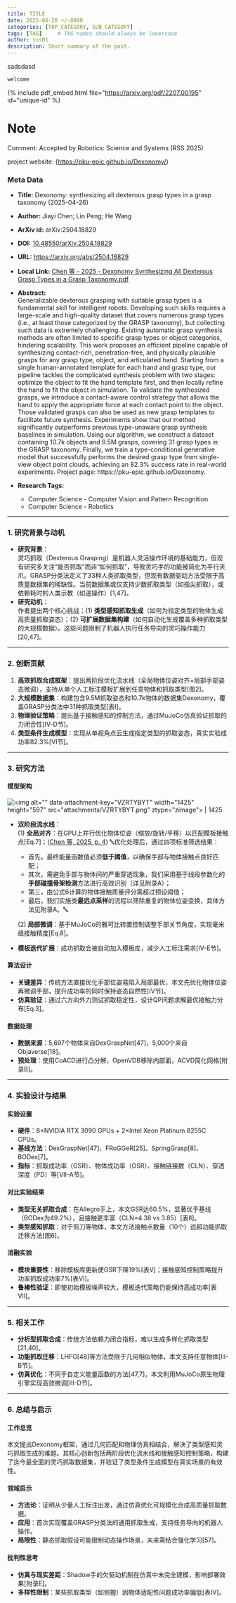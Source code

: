 ```yaml
---
title: TITLE
date: 2025-06-20 +/-0800
categories: [TOP_CATEGORY, SUB_CATEGORY]
tags: [TAG]     # TAG names should always be lowercase
author: sss01
description: Short summary of the post.
---
```


sadsdasd

```python
welcome

```

{% include pdf_embed.html file="https://arxiv.org/pdf/2207.00195" id="unique-id" %}

# Note

Comment: Accepted by Robotics: Science and Systems (RSS 2025)

project website: (<https://pku-epic.github.io/Dexonomy/>)

### Meta Data

*   **Title:** Dexonomy: synthesizing all dexterous grasp types in a grasp taxonomy (2025-04-26)

*   **Author:** Jiayi Chen; Lin Peng; He Wang

*   **ArXiv id:** arXiv:2504.18829

*   **DOI:** [10.48550/arXiv.2504.18829](https://doi.org/10.48550/arXiv.2504.18829)

*   **URL:** <https://arxiv.org/abs/2504.18829>

*   **Local Link:** [Chen 等 - 2025 - Dexonomy Synthesizing All Dexterous Grasp Types in a Grasp Taxonomy.pdf](zotero://open-pdf/0_U5H3JU46)

*   **Abstract:**\
    Generalizable dexterous grasping with suitable grasp types is a fundamental skill for intelligent robots. Developing such skills requires a large-scale and high-quality dataset that covers numerous grasp types (i.e., at least those categorized by the GRASP taxonomy), but collecting such data is extremely challenging. Existing automatic grasp synthesis methods are often limited to specific grasp types or object categories, hindering scalability. This work proposes an efficient pipeline capable of synthesizing contact-rich, penetration-free, and physically plausible grasps for any grasp type, object, and articulated hand. Starting from a single human-annotated template for each hand and grasp type, our pipeline tackles the complicated synthesis problem with two stages: optimize the object to fit the hand template first, and then locally refine the hand to fit the object in simulation. To validate the synthesized grasps, we introduce a contact-aware control strategy that allows the hand to apply the appropriate force at each contact point to the object. Those validated grasps can also be used as new grasp templates to facilitate future synthesis. Experiments show that our method significantly outperforms previous type-unaware grasp synthesis baselines in simulation. Using our algorithm, we construct a dataset containing 10.7k objects and 9.5M grasps, covering 31 grasp types in the GRASP taxonomy. Finally, we train a type-conditional generative model that successfully performs the desired grasp type from single-view object point clouds, achieving an 82.3% success rate in real-world experiments. Project page: https\://pku-epic.github.io/Dexonomy.

*   **Research Tags:**

    *   Computer Science - Computer Vision and Pattern Recognition
    *   Computer Science - Robotics

***



### **1. 研究背景与动机**

*   **研究背景**：\
    灵巧抓取（Dexterous Grasping）是机器人灵活操作环境的基础能力，但现有研究多关注“能否抓取”而非“如何抓取”，导致灵巧手的功能被简化为平行夹爪。GRASP分类法定义了33种人类抓取类型，但现有数据驱动方法受限于高质量数据集的稀缺性。当前数据集或仅支持少数抓取类型（如指尖抓取），或依赖耗时的人类示教（如遥操作）\[1,47]。
*   **研究动机**：\
    作者提出两个核心挑战：(1) **类型感知抓取生成**（如何为指定类型的物体生成高质量抓取姿态）；(2) **可扩展数据集构建**（如何自动化生成覆盖多种抓取类型的大规模数据）。这些问题限制了机器人执行任务导向的灵巧操作能力\[20,47]。

***

### **2. 创新贡献**

1.  **高效抓取合成框架**：提出两阶段优化流水线（全局物体位姿对齐+局部手部姿态微调），支持从单个人工标注模板扩展到任意物体和抓取类型\[图2]。
2.  **大规模数据集**：构建包含9.5M抓取姿态和10.7k物体的数据集Dexonomy，覆盖GRASP分类法中31种抓取类型\[表I]。
3.  **物理验证策略**：提出基于接触感知的控制方法，通过MuJoCo仿真验证抓取的力闭合性\[IV-D节]。
4.  **类型条件生成模型**：实现从单视角点云生成指定类型的抓取姿态，真实实验成功率82.3%\[VI节]。

***

### **3. 研究方法**

#### **模型架构**

![\<img alt="" data-attachment-key="VZRTYBYT" width="1425" height="597" src="attachments/VZRTYBYT.png" ztype="zimage"> | 1425](attachments/VZRTYBYT.png)

*   **双阶段流水线**：\
    (1) **全局对齐**：在GPU上并行优化物体位姿（缩放/旋转/平移）以匹配模板接触点\[Eq.7]；<span class="citation" data-citation="%7B%22citationItems%22%3A%5B%7B%22uris%22%3A%5B%22http%3A%2F%2Fzotero.org%2Fusers%2Flocal%2F4jjwpaNF%2Fitems%2F65L4FSWN%22%5D%2C%22locator%22%3A%224%22%7D%5D%2C%22properties%22%3A%7B%7D%7D" ztype="zcitation">(<span class="citation-item"><a href="zotero://select/library/items/65L4FSWN">Chen 等, 2025, p. 4</a></span>)</span> 🔤优化处理后，通过四项标准筛选结果：

    *   首先，最终能量函数值必须**低于阈值**，以确保手部与物体接触点良好匹配；
    *   其次，需避免手部与物体间的严重穿透现象，我们采用基于线段参数化的**手部碰撞骨架检测**方法进行高效识别（详见附录A）；
    *   第三，由公式6计算的物体接触质量评分需超过预设阈值；
    *   最后，我们实施类**最远点采样**的流程以筛除重复的物体位姿变换，具体方法见附录A。🔤

    (2) **局部微调**：基于MuJoCo的雅可比转置控制调整手部关节角度，实现毫米级接触精度\[Eq.8]。

*   **模板迭代扩展**：成功抓取会被自动加入模板库，减少人工标注需求\[IV-E节]。

#### **算法设计**

*   **关键差异**：传统方法直接优化手部位姿易陷入局部最优，本文先优化物体位姿再微调手部，提升成功率的同时保持姿态自然性\[IV节]。
*   **仿真验证**：通过六方向外力测试抓取稳定性，设计QP问题求解最优接触力分布\[Eq.3]。

#### **数据处理**

*   **数据来源**：5,697个物体来自DexGraspNet\[47]，5,000个来自Objaverse\[18]。
*   **预处理**：使用CoACD进行凸分解，OpenVDB移除内部面，ACVD简化网格\[附录B]。

***

### **4. 实验设计与结果**

#### **实验设置**

*   **硬件**：8×NVIDIA RTX 3090 GPUs + 2×Intel Xeon Platinum 8255C CPUs。
*   **基线方法**：DexGraspNet\[47]、FRoGGeR\[25]、SpringGrasp\[8]、BODex\[7]。
*   **指标**：抓取成功率（GSR）、物体成功率（OSR）、接触链接数（CLN）、穿透深度（PD）等\[VII-A节]。

#### **对比实验结果**

*   **类型无关抓取合成**：在Allegro手上，本文GSR达60.5%，显著优于基线（BODex为49.2%），且接触更丰富（CLN=4.38 vs 3.85）\[表II]。
*   **类型感知抓取**：对于剪刀等物体，本文方法接触点数量（10个）远超功能抓取迁移方法\[图6]。

#### **消融实验**

*   **模块重要性**：移除模板库更新使GSR下降19%\[表V]；接触感知控制策略提升功率抓取成功率7%\[表VI]。
*   **鲁棒性验证**：即使初始模板噪声较大，模板迭代策略仍能保持高成功率\[表VII]。

***

### **5. 相关工作**

*   **分析型抓取合成**：传统方法依赖力闭合指标，难以生成多样化抓取类型\[21,40]。
*   **功能抓取迁移**：LHFG\[48]等方法受限于几何相似物体，本文支持任意物体\[III-B节]。
*   **仿真优化**：不同于自定义能量函数的方法\[47,7]，本文利用MuJoCo原生物理引擎实现高效微调\[III-D节]。

***

### **6. 总结与启示**

#### **工作总览**

本文提出Dexonomy框架，通过几何匹配和物理仿真相结合，解决了类型感知灵巧抓取生成的难题。其核心创新包括两阶段优化流水线和接触感知控制策略，构建了迄今最全面的灵巧抓取数据集，并验证了类型条件生成模型在真实场景的有效性。

#### **领域启示**

*   **方法论**：证明从少量人工标注出发，通过仿真优化可规模化合成高质量抓取数据。
*   **应用**：首次实现覆盖GRASP分类法的通用抓取生成，支持任务导向的机器人操作。
*   **局限性**：静态抓取假设可能限制动态操作场景，未来需结合强化学习\[57]。

#### **批判性思考**

*   **仿真与现实差距**：Shadow手的欠驱动机制在仿真中未完全建模，影响部署效果\[附录E]。
*   **多样性限制**：某些抓取类型（如侧握）因物体适配性问题成功率偏低\[表IV]。
